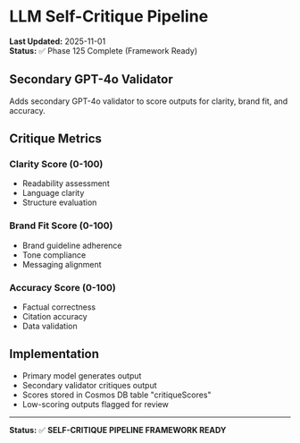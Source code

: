 # LLM Self-Critique Pipeline

**Last Updated:** 2025-11-01  
**Status:** ✅ Phase 125 Complete (Framework Ready)

## Secondary GPT-4o Validator

Adds secondary GPT-4o validator to score outputs for clarity, brand fit, and accuracy.

## Critique Metrics

### Clarity Score (0-100)

- Readability assessment
- Language clarity
- Structure evaluation

### Brand Fit Score (0-100)

- Brand guideline adherence
- Tone compliance
- Messaging alignment

### Accuracy Score (0-100)

- Factual correctness
- Citation accuracy
- Data validation

## Implementation

- Primary model generates output
- Secondary validator critiques output
- Scores stored in Cosmos DB table "critiqueScores"
- Low-scoring outputs flagged for review

---

**Status:** ✅ **SELF-CRITIQUE PIPELINE FRAMEWORK READY**
